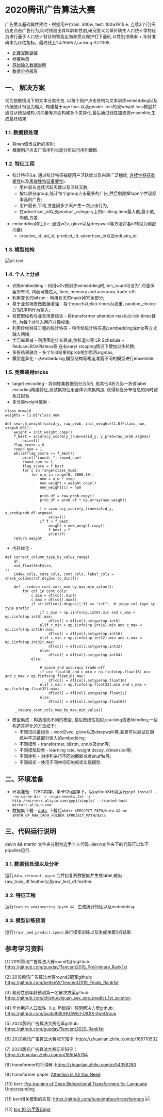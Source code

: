 # 2020腾讯广告算法大赛
广告受众基础属性预估 - 根据用户(train: 300w, test: 100w)91(i.e. 连续3个月)天历史点击广告行为,同时预测出其年龄和性别,研究意义为填补缺失人口统计学特征为进行基于人口统计特征的智能定向和受众保护打下基础,以性别准确率 + 年龄准确率为评估指标，最终线上1.47659/2,ranking 37/1008.  

* [比赛官网链接](https://algo.qq.com/index.html?lang=en)
* [参赛手册](./docs/2020腾讯广告算法大赛参赛手册.pdf)
* [原始输入数据说明](./docs/2020腾讯广告算法大赛数据说明.xlsx)
* [数据分析报告](./docs/数据分析.docx)

## 一、 解决方案
视为脱敏情况下的文本分类任务, 以每个用户点击序列为文本训练embedding以及传统统计特征为输入, 构建基于age loss 以及gender loss的双weight loss模型并通过从模型结构,词向量等方面构建多个差异化,最后通过线性加权做ensemble,生成最终结果.
### 1.1. 数据预处理
* 将nan值当成新的类别;
* 根据用户点击广告序列长度分布进行序列截断.
### 1.2. 特征工程
* 统计特征(i.e. 通过统计特征捕捉用户活跃度以及兴趣广泛程度, [连续性特征重要性](./figs/连续性特征权重.jpg)以及[离散性特征重要性](./figs/离散性特征权重.jpg)).
    * 用户最长连续活跃天数以及活跃天数;
    * 按年龄分group,统计每个group点击最多的广告,然后剔除掉topn个共现频率高的广告;
    * 用户最长,平均,方差隔多少天产生一次点击行为;
    * 在advertiser_id以及product_category上的clicking time最大值,最小值, 均值,方差.
* embedding特征(i.e. 通过w2v, glove以及deepwalk等方法将各id转换为稠密向量)
    * creative_id, ad_id, product_id, advertiser_id以及industry_id.
### 1.3. 模型结构
![alt text](./figs/模型结构.png)
### 1.4. 个人上分点
* 训练embedding - 利用w2v预训练embedding时,min_count可设为1,尽量保留所有词, 词表可能过大, time, memory and accuracy trade-off;
* 利用变长的bilstm - 利用负无穷mask掉冗余部分;
* 基于业务场景做数据增强 - 每个epoch以click times为权重, random_choice 2/3的序列作为输入;
* 将模型结构与业务场景结合 - 将transformer attention mask以click times替代, 为每个id引入用户兴趣权重;
* 利用传统特征工程的统计特征 - 将传统统计特征通过embedding或mlp等方式融入网络;
* 学习率衰减 - 利用固定步长衰减,余弦退火等 LR Schedule + ReduceLROnPlateau等,在有earyl stopping情况下增加训练轮数;
* 多折结果融合 - 多个fold结果的prob相加后再argmax;
* 模型差异化 - 从embedding,模型结构等构造准而不同的模型进行ensemble.
### 1.5. 竞赛通用tricks
* target encoding  - 将训练集数据划分为5折, 用其他4折为另一折做label encoding构建特征,测试集特征用全体训练集构造, 获得标签分布信息的同时避免过拟合.
* 多分类weight搜索 - 
```
class_num=10
weights = [1.0]*class_num

def search_weight(valid_y, raw_prob, init_weight=[1.0]*class_num, step=0.001):
    weight = init_weight.copy()
    f_best = accuracy_score(y_true=valid_y, y_pred=raw_prob.argmax(
        axis=1))
    flag_score = 0
    round_num = 1
    while(flag_score != f_best):
        print("round: ", round_num)
        round_num += 1
        flag_score = f_best
        for c in range(class_num):
            for n_w in range(0, 2000,10):
                num = n_w * step
                new_weight = weight.copy()
                new_weight[c] = num

                prob_df = raw_prob.copy()
                prob_df = prob_df * np.array(new_weight)

                f = accuracy_score(y_true=valid_y, y_pred=prob_df.argmax(
                    axis=1))
                if f > f_best:
                    weight = new_weight.copy()
                    f_best = f
                    print(f)
    return weight
```
* 内存优化 - 
```
def correct_column_type_by_value_range(
    df, 
    use_float16=False,
):
    index_cols, cate_cols, cont_cols, label_cols = check_columns(df.dtypes.to_dict())

    def __reduce_cont_cols_mem_by_max_min_value():
        for col in cont_cols:
            c_min = df[col].min()
            c_max = df[col].max()
            if str(df[col].dtypes)[:3] == "int":  # judge col_type by type prefix
                if c_min > np.iinfo(np.int8).min and c_max < np.iinfo(np.int8).max:
                    df[col] = df[col].astype(np.int8)
                elif c_min > np.iinfo(np.int16).min and c_max < np.iinfo(np.int16).max:
                    df[col] = df[col].astype(np.int16)
                elif c_min > np.iinfo(np.int32).min and c_max < np.iinfo(np.int32).max:
                    df[col] = df[col].astype(np.int32)
                else:
                    df[col] = df[col].astype(np.int64)
            else:

                # space and accuracy trade-off
                if use_float16 and c_min > np.finfo(np.float16).min and c_max < np.finfo(np.float16).max:
                    df[col] = df[col].astype(np.float16)
                elif c_min > np.finfo(np.float32).min and c_max < np.finfo(np.float32).max:
                    df[col] = df[col].astype(np.float32)
                else:
                    df[col] = df[col].astype(np.float64)

    __reduce_cont_cols_mem_by_max_min_value()
```
* 模型集成 - 构造准而不同的模型, 最后做线性加权,stacking或者blending,一些构造差异化的方法如下:
    * 不同词向量组合 - word2vec, glove以及deepwalk等,甚至可以尝试在训练中不冻结部分输入的embedding;
    * 不同模型 - transformer, bilstm, cnn以及dnn等;
    * 不同模型超参 - learning rate, weight decay, dimension等;
    * 不同序列 - 对序列进行不同的截断或者shuffle等;
    * 不同框架 - 使用不同神经网络框架实现模型.
## 二、环境准备

* 环境准备 - 128G内存，单卡12g显存下，以python3环境运行`pip3 install --no-cache-dir -r requirements.txt -i http://mirrors.aliyun.com/pypi/simple/ --trusted-host mirrors.aliyun.com`
* 数据集下载 - [data](https://drive.google.com/file/d/15onAobxlim_uRUNWSMQuK6VxDsmGTtp4/view), 下载后`mkdir $PROJECT_PATH/data && mv $PATH_OF_RAW_DATA_FOLDER $PROJECT_PATH/data`
## 三、代码运行说明

devin && martin 文件夹分别为选手个人代码, devin文件夹下的代码可以如下pipeline运行.

### 3.1. 数据预处理以及分析 
运行`data_reformat.ipynb`
合并初复赛数据集并生成label,输出raw_train_df.feather以及raw_test_df.feather.

### 3.2. 特征工程
运行`feature_engineering.ipynb && `
生成统计特征以及embedding.

### 3.3. 模型训练预测
运行`train_and_predict.ipynb`
进行模型训练以及生成单模5折结果.


## 参考学习资料
[1] 2019腾讯广告算法大赛round1冠军github: <https://github.com/guoday/Tencent2019_Preliminary_Rank1st>

[2] 2019腾讯广告算法大赛round2冠军github: <https://github.com/bettenW/Tencent2019_Finals_Rank1st>

[3] 易观性别年龄预测第一名解决方案github: <https://github.com/chizhu/yiguan_sex_age_predict_1st_solution>

[4] 华为用户人口属性（i.e. 年龄段）预测解决方案github:
<https://github.com/luoda888/HUAWEI-DIGIX-AgeGroup>

[5] 2020腾讯广告算法大赛冠军github: <https://github.com/guoday/Tencent2020_Rank1st>

[6] 2020腾讯广告算法大赛冠军知乎: <https://zhuanlan.zhihu.com/p/166710532>

[7] 2020腾讯广告算法大赛亚军知乎：https://zhuanlan.zhihu.com/p/185045764

[8] transformer知乎讲解: <https://zhuanlan.zhihu.com/p/54356280>

[9] transformer paper: [Attention Is All You Need](https://arxiv.org/abs/1706.03762)

[10] bert: [Pre-training of Deep Bidirectional Transformers for Language Understanding](https://arxiv.org/abs/1810.04805)   

[11] bert相关模型的实现: <https://github.com/huggingface/transformers> ![](https://img.shields.io/github/stars/huggingface/transformers.svg)

[12] [top 10 选手答辩ppt](./docs/十强选手答辩ppt.zip)
